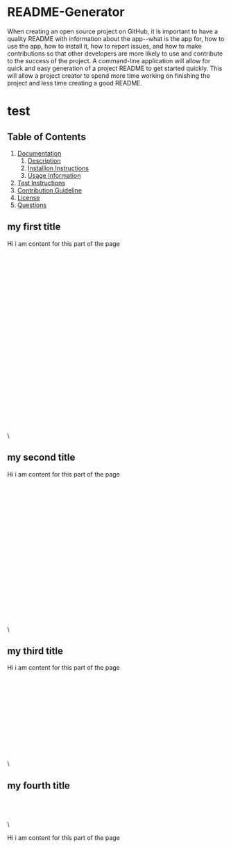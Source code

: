 # README-Generator

When creating an open source project on GitHub, it is important to have a quality README with information about the app--what is the app for, how to use the app, how to install it, how to report issues, and how to make contributions so that other developers are more likely to use and contribute to the success of the project. A command-line application will allow for quick and easy generation of a project README to get started quickly. This will allow a project creator to spend more time working on finishing the project and less time creating a good README.

# test

## Table of Contents

1. [Documentation](#my-first-title)
   1. [Description](#my-second-title)
   2. [Installion Instructions](#my-third-title)
   3. [Usage Information](#my-fourth-title)
2. [Test Instructions](#my-fifth-title)
3. [Contribution Guideline](#my-sixth-title)
4. [License](#my-seventh-title)
5. [Questions](#my-eighth-title)

## my first title <a name="my-first-title"></a>

Hi i am content for this part of the page
\
\
\
\
\
\
\
\
\
\
\
\
\
\
\
\
\
\
\
\
\
\
\
\
\
\
\

## my second title <a name="my-second-title"></a>

Hi i am content for this part of the page
\
\
\
\
\
\
\
\
\
\
\
\
\
\
\
\
\
\
\
\
\
\

## my third title <a name="my-third-title"></a>

Hi i am content for this part of the page
\
\
\
\
\
\
\
\
\
\
\
\
\
\

## my fourth title <a name="my-fourth-title"></a>

\
\
\
\

Hi i am content for this part of the page
